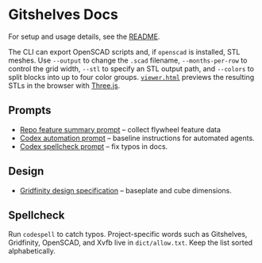 # Gitshelves Docs

For setup and usage details, see the [README](../README.md).

The CLI can export OpenSCAD scripts and, if `openscad` is installed, STL meshes.
Use `--output` to change the `.scad` filename, `--months-per-row` to control the
grid width, `--stl` to specify an STL output path, and `--colors` to split
blocks into up to four color groups. [`viewer.html`](viewer.html) previews the
resulting STLs in the browser with [Three.js](https://threejs.org/).

## Prompts

- [Repo feature summary prompt](repo_feature_summary_prompt.md) – collect flywheel feature data
- [Codex automation prompt](prompts-codex.md) – baseline instructions for automated agents.
- [Codex spellcheck prompt](prompts-codex-spellcheck.md) – fix typos in docs.

## Design

- [Gridfinity design specification](gridfinity_design.md) – baseplate and cube dimensions.

## Spellcheck

Run `codespell` to catch typos. Project-specific words such as Gitshelves,
Gridfinity, OpenSCAD, and Xvfb live in `dict/allow.txt`. Keep the list sorted
alphabetically.
